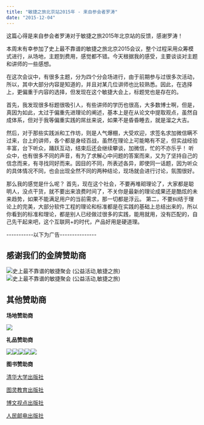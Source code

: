 ```yaml
---
title: "敏捷之旅北京站2015年 - 来自参会者罗涛"
date: "2015-12-04"
---
```


这篇心得是来自参会者罗涛对于敏捷之旅2015年北京站的反馈，感谢罗涛！

本周末有幸参加了史上最不靠谱的敏捷之旅北京2015会议，整个过程采用众筹模式进行，从场地，主题到费用，感觉都不错。今天根据我的感受，主要谈谈对主题和讲师的一些感想。

在这次会议中，有很多主题，分为四个分会场进行，由于前期参与过很多次活动，所以，其中大部分内容是知道的，并且对某几位讲师也比较熟悉。因此，在选择上，更偏重于内容的选择，但发现在这个敏捷大会上，标题党也是存在的。

首先，我发现很多标题很吸引人，有些讲师的学历也很高，大多数博士啊，但是，真因为如此，太过于偏重先进理论的阐述，基本上是在从论文中提取观点，虽然自成体系，但对于我等偏重实践的屌丝来说，如果不是昏昏睡去，就是溜之大吉。

然后，对于那些实践派和工作坊，则是人气爆棚，大受欢迎，求签名求加微信瞒不过来，台上的讲师，各个都是身经百战，虽然在理论上可能略有不足，但实战经验丰富，台下听众，踊跃互动，结束后还会继续攀谈，加微信，忙的不亦乐乎！ 听众中，也有很多不同的声音，有为了求解心中问题的答案而来，又为了坚持自己的信念而来，有寻找同好而来。因目的不同，所表述各异，即使同一话题，因为听众的具体情况不同，也会出现全然不同的两种结论，现场就会进行讨论，氛围很好。

那么我的感觉是什么呢？ 首先，现在这个社会，不要再堆砌理论了，大家都是聪明人，没点干货，就不要出来浪费时间了，不关你是最新的理论成果还是酷炫的未来趋势，如果不能满足用户的当前需求，那一切都是浮云。 第二，不要纠结于理论上的完美，大部分软件工程的理论和标准都是在实践的基础上总结出来的，所以你看到的标准和理论，都是别人已经做过很多的实践，能用就用，没有匹配的，自己先干起来吧，这个互联网+的时代，产品好用是硬道理。

\-----------以下为广告---------------

## 感谢我们的金牌赞助商

![史上最不靠谱的敏捷聚会 (公益活动,敏捷之旅)](https://zcr9.ncfstatic.com/attachment/201510/29/22/56322c2b383b01a_t4_2041x3261_thumb_670x0.jpg "史上最不靠谱的敏捷聚会 (公益活动,敏捷之旅)")![史上最不靠谱的敏捷聚会 (公益活动,敏捷之旅)](https://zcr9.ncfstatic.com/attachment/201510/29/22/56322c7f361d41a_t4_3119x2127_thumb_670x0.jpg "史上最不靠谱的敏捷聚会 (公益活动,敏捷之旅)")

## 其他赞助商

**场地赞助商**

[![](https://res.yihuo.de/FuvnjvnwW9NuvWsmJN1rdGPuZVod)](https://www.glodon.com/)

**礼品赞助商**

[![](https://res.yihuo.de/FjJ35ymZiFdwTIuMdE2glsfYVgB1)](https://www.shui.cn/)[![](https://res.yihuo.de/FraFYobIO0pqJl_w7217UpQFum5c)](https://www.shinescrum.com/)[![](https://res.yihuo.de/FsuyaNmCjo4bOaFrgBb9t6-Kqwdo)](https://www.qiniu.com/)[![](https://res.yihuo.de/FsFNJfkOm7LFuCBT8zixiU5xCAMx)](https://www.msup.com.cn/)[![](https://res.yihuo.de/FvebgbxLlqJCZMTDwBm1N2DRUm5j)](https://www.china-pub.com/)  

**图书赞助商**

[清华大学出版社](https://www.tup.tsinghua.edu.cn/ "清华大学出版社")

[图灵教育出版社](https://www.ituring.com.cn/ "图灵教育出版社")

[博文视点出版社](https://www.broadview.com.cn/ "博文视点出版社")

[人民邮电出版社](https://www.ptpress.com.cn/ "人民邮电出版社")
